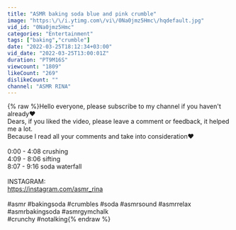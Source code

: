 ```yaml
---
title: "ASMR baking soda blue and pink crumble"
image: "https:\/\/i.ytimg.com\/vi\/0Na0jmz5Hmc\/hqdefault.jpg"
vid_id: "0Na0jmz5Hmc"
categories: "Entertainment"
tags: ["baking","crumble"]
date: "2022-03-25T18:12:34+03:00"
vid_date: "2022-03-25T13:00:01Z"
duration: "PT9M16S"
viewcount: "1809"
likeCount: "269"
dislikeCount: ""
channel: "ASMR RINA"
---
```

{% raw %}Hello everyone, please subscribe to my channel if you haven't already❤️ <br />Dears, if you liked the video, please leave a comment or feedback, it helped me a lot.<br />Because I read all your comments and take into consideration❤️ <br /><br />0:00 - 4:08 crushing <br />4:09 - 8:06 sifting<br />8:07 - 9:16 soda waterfall<br /><br />INSTAGRAM:<br /><a rel="nofollow" target="blank" href="https://instagram.com/asmr_rina">https://instagram.com/asmr_rina</a><br /><br />#asmr #bakingsoda #crumbles #soda #asmrsound #asmrrelax #asmrbakingsoda #asmrgymchalk<br />#crunchy #notalking{% endraw %}
